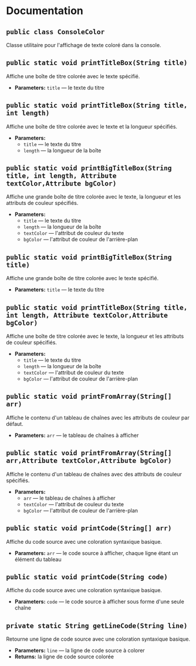 # Documentation

## `public class ConsoleColor`

Classe utilitaire pour l'affichage de texte coloré dans la console.

## `public static void printTitleBox(String title)`

Affiche une boîte de titre colorée avec le texte spécifié.

* **Parameters:** `title` — le texte du titre

## `public static void printTitleBox(String title, int length)`

Affiche une boîte de titre colorée avec le texte et la longueur spécifiés.

* **Parameters:**
    * `title` — le texte du titre
    * `length` — la longueur de la boîte

## `public static void printBigTitleBox(String title, int length, Attribute textColor,Attribute bgColor)`

Affiche une grande boîte de titre colorée avec le texte, la longueur et les attributs de couleur spécifiés.

* **Parameters:**
    * `title` — le texte du titre
    * `length` — la longueur de la boîte
    * `textColor` — l'attribut de couleur du texte
    * `bgColor` — l'attribut de couleur de l'arrière-plan

## `public static void printBigTitleBox(String title)`

Affiche une grande boîte de titre colorée avec le texte spécifié.

* **Parameters:** `title` — le texte du titre

## `public static void printTitleBox(String title, int length, Attribute textColor,Attribute bgColor)`

Affiche une boîte de titre colorée avec le texte, la longueur et les attributs de couleur spécifiés.

* **Parameters:**
    * `title` — le texte du titre
    * `length` — la longueur de la boîte
    * `textColor` — l'attribut de couleur du texte
    * `bgColor` — l'attribut de couleur de l'arrière-plan

## `public static void printFromArray(String[] arr)`

Affiche le contenu d'un tableau de chaînes avec les attributs de couleur par défaut.

* **Parameters:** `arr` — le tableau de chaînes à afficher

## `public static void printFromArray(String[] arr,Attribute textColor,Attribute bgColor)`

Affiche le contenu d'un tableau de chaînes avec des attributs de couleur spécifiés.

* **Parameters:**
    * `arr` — le tableau de chaînes à afficher
    * `textColor` — l'attribut de couleur du texte
    * `bgColor` — l'attribut de couleur de l'arrière-plan

## `public static void printCode(String[] arr)`

Affiche du code source avec une coloration syntaxique basique.

* **Parameters:** `arr` — le code source à afficher, chaque ligne étant un élément du tableau

## `public static void printCode(String code)`

Affiche du code source avec une coloration syntaxique basique.

* **Parameters:** `code` — le code source à afficher sous forme d'une seule chaîne

## `private static String getLineCode(String line)`

Retourne une ligne de code source avec une coloration syntaxique basique.

* **Parameters:** `line` — la ligne de code source à colorer
* **Returns:** la ligne de code source colorée